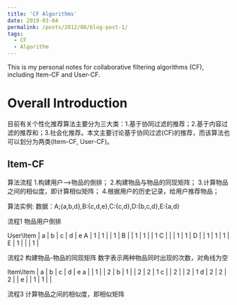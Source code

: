 ```yaml
---
title: 'CF Algorithms'
date: 2019-03-04
permalink: /posts/2012/08/blog-post-1/
tags:
  - CF
  - Algorithm
---
```


This is my personal notes for collaborative filtering algorithms (CF), including Item-CF and User-CF.

Overall Introduction
======
目前有关个性化推荐算法主要分为三大类：1.基于协同过滤的推荐；2.基于内容过滤的推荐和；3.社会化推荐。本文主要讨论基于协同过滤(CF)的推荐，而该算法也可以划分为两类(Item-CF, User-CF)。

Item-CF
------
算法流程
1.构建用户–>物品的倒排；
2.构建物品与物品的同现矩阵；
3.计算物品之间的相似度，即计算相似矩阵；
4.根据用户的历史记录，给用户推荐物品；

算法实例:
数据：A;{a,b,d},B:{c,d,e},C:{c,d},D:{b,c,d},E:{a,d}

流程1 物品用户倒排

User\Item | a | b | c | d | e
A | 1 | 1 |   | 1 |
B |   | 1 | 1 |   | 1
C |   |   | 1 | 1 |
D |   | 1 | 1 | 1 |
E | 1 |   |   | 1 |

流程2 构建物品-物品的同现矩阵
数字表示两种物品同时出现的次数，对角线为空

Item\Item | a | b | c | d | e
a |   | 1 |   | 2 |
b | 1 |   | 2 | 2 | 1
c |   | 2 |   | 2 | 1
d | 2 | 2 | 2 |   |
e |   | 1 | 1 |   |

流程3 计算物品之间的相似度，即相似矩阵



